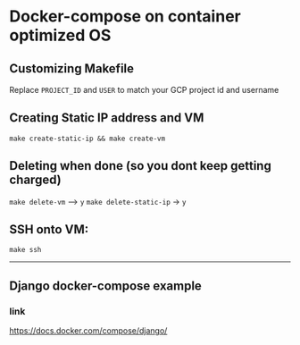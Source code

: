 # Docker-compose on container optimized OS

## Customizing Makefile

Replace `PROJECT_ID` and `USER` to match your GCP project id and username

## Creating Static IP address and VM

`make create-static-ip && make create-vm`

## Deleting when done (so you dont keep getting charged)

`make delete-vm` --> `y`
`make delete-static-ip` -> `y`

## SSH onto VM:

`make ssh`

---

## Django docker-compose example

### link

https://docs.docker.com/compose/django/
